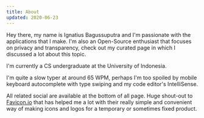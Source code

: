 ```yaml
---
title: About
updated: 2020-06-23
---
```


Hey there, my name is Ignatius Bagussuputra and I'm passionate with the applications that I make. I'm also an Open-Source enthusiast that focuses on privacy and transparency, check out my curated page in which I discussed a lot about this topic.

I'm currently a CS undergraduate at the University of Indonesia.

I'm quite a slow typer at around 65 WPM, perhaps I'm too spoiled by mobile keyboard autocomplete with type swiping and my code editor's IntelliSense.

All related social are available at the bottom of all page. Huge shout-out to [Favicon.io](https://favicon.io/) that has helped me a lot with their really simple and convenient way of making icons and logos for a temporary or sometimes fixed product.
